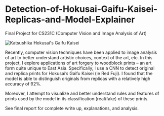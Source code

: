 # Detection-of-Hokusai-Gaifu-Kaisei-Replicas-and-Model-Explainer
Final Project for CS231C (Computer Vision and Image Analysis of Art)

![Katsushika Hokusai's Gaifu Kaisei](https://upload.wikimedia.org/wikipedia/commons/thumb/5/57/Red_Fuji_southern_wind_clear_morning.jpg/300px-Red_Fuji_southern_wind_clear_morning.jpg)

Recently, computer vision techniques have been applied to image analysis of art to better understand artistic choices, context of the art, etc. 
In this project, I explore applications of art forgery to woodblock prints – an art form quite unique to East
Asia. Specifically, I use a CNN to detect original and replica prints for Hokusai’s Gaifu Kaisei (ie Red Fuji). 
I found that the model is able to distinguish originals from replicas with a relatively high accuracy of 92%.

Moreover, I attempt to visualize and better understand rules and features of prints used by the model in its
classification (real/fake) of these prints.

See final report for complete write up, explanations, and analysis. 
